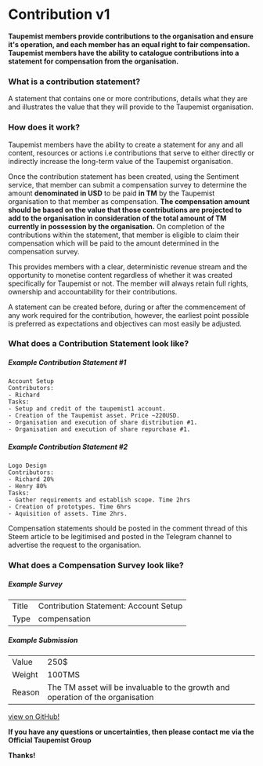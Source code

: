 # Contribution v1
**Taupemist members provide contributions to the organisation and ensure it's operation, and each member has an equal right to fair compensation. Taupemist members have the ability to catalogue contributions into a statement for compensation from the organisation.**

### What is a contribution statement?
A statement that contains one or more contributions, details what they are and illustrates the value that they will provide to the Taupemist organisation.

### How does it work?
Taupemist members have the ability to create a statement for any and all content, resources or actions i.e contributions that serve to either directly or indirectly increase the long-term value of the Taupemist organisation.

Once the contribution statement has been created, using the Sentiment service, that member can submit a compensation survey to determine the amount **denominated in USD** to be paid **in TM** by the Taupemist organisation to that member as compensation.
__The compensation amount should be based on the value that those contributions are projected to add to the organisation in consideration of the total amount of TM currently in possession by the organisation.__
On completion of the contributions within the statement, that member is eligible to claim their compensation which will be paid to the amount determined in the compensation survey.

This provides members with a clear, deterministic revenue stream and the opportunity to monetise content regardless of whether it was created specifically for Taupemist or not. The member will always retain full rights, ownership and accountability for their contributions.

A statement can be created before, during or after the commencement of any work required for the contribution, however, the earliest point possible is preferred as expectations and objectives can most easily be adjusted.

### What does a Contribution Statement look like?
##### Example Contribution Statement #1
```
Account Setup
Contributors:
- Richard
Tasks:
- Setup and credit of the taupemist1 account.
- Creation of the Taupemist asset. Price ~220USD.
- Organisation and execution of share distribution #1.
- Organisation and execution of share repurchase #1.
```
##### Example Contribution Statement #2
```
Logo Design
Contributors:
- Richard 20%
- Henry 80%
Tasks:
- Gather requirements and establish scope. Time 2hrs
- Creation of prototypes. Time 6hrs
- Aquisition of assets. Time 2hrs.

```
Compensation statements should be posted in the comment thread of this Steem article to be legitimised and posted in the Telegram channel to advertise the request to the organisation.

### What does a Compensation Survey look like?
##### Example Survey
| | |
| ------ | ------ |
| Title | Contribution Statement: Account Setup |
| Type | compensation |

##### Example Submission
| | |
| ------ | ------ |
| Value | 250$ |
| Weight | 100TMS |
| Reason | The TM asset will be invaluable to the growth and operation of the organisation |

[view on GitHub!](https://github.com/TaupeMist/TaupeMist/blob/master/Contribution.md)

**If you have any questions or uncertainties, then please contact me via the Official Taupemist Group**

**Thanks!**
